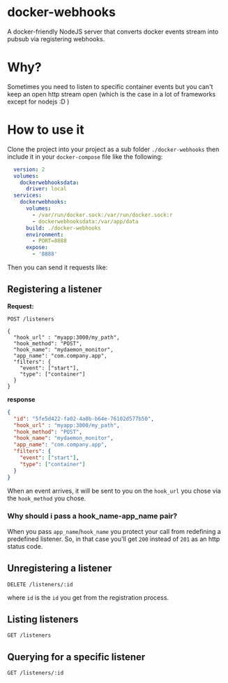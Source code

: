 # docker-webhooks
A docker-friendly NodeJS server that converts docker events stream into pubsub via registering webhooks.

# Why?
Sometimes you need to listen to specific container events but you can't keep an open http stream open (which is the case in a lot of frameworks except for nodejs :D )

# How to use it
Clone the project into your project as a sub folder `./docker-webhooks` then include it in your `docker-compose` file like the following:

```yaml
  version: 2
  volumes:
    dockerwebhooksdata:
      driver: local
  services:
    dockerwebhooks:
      volumes:
        - /var/run/docker.sock:/var/run/docker.sock:r
        - dockerwebhooksdata:/var/app/data
      build: ./docker-webhooks
      environment:
        - PORT=8888
      expose:
        - '8888'
```

Then you can send it requests like:

## Registering a listener

**Request:**
```http
POST /listeners

{
  "hook_url" : "myapp:3000/my_path",
  "hook_method": "POST",
  "hook_name": "mydaemon_monitor",
  "app_name": "com.company.app",
  "filters": {
    "event": ["start"],
    "type": ["container"]
  }
}
```
**response**

```json
{
  "id": "5fe5d422-fa02-4a0b-b64e-76102d577b50",
  "hook_url" : "myapp:3000/my_path",
  "hook_method": "POST",
  "hook_name": "mydaemon_monitor",
  "app_name": "com.company.app",
  "filters": {
    "event": ["start"],
    "type": ["container"]
  }
}
```

When an event arrives, it will be sent to you on the `hook_url` you chose via the `hook_method` you chose.
### Why should i pass a hook_name-app_name pair?
When you pass `app_name`/`hook_name` you protect your call from redefining a predefined listener. So, in that case you'll get `200` instead of `201` as an http status code.

## Unregistering a listener

```http
DELETE /listeners/:id
```
where `id` is the `id` you get from the registration process.

## Listing listeners
```http
GET /listeners
```

## Querying for a specific listener
```http
GET /listeners/:id
```
